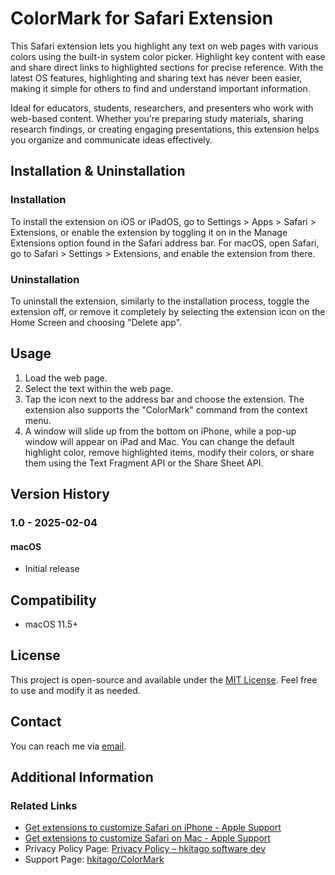 # ColorMark for Safari Extension

This Safari extension lets you highlight any text on web pages with various colors using the built-in system color picker. Highlight key content with ease and share direct links to highlighted sections for precise reference. With the latest OS features, highlighting and sharing text has never been easier, making it simple for others to find and understand important information.

Ideal for educators, students, researchers, and presenters who work with web-based content. Whether you’re preparing study materials, sharing research findings, or creating engaging presentations, this extension helps you organize and communicate ideas effectively.

## Installation & Uninstallation

### Installation

To install the extension on iOS or iPadOS, go to Settings > Apps > Safari > Extensions, or enable the extension by toggling it on in the Manage Extensions option found in the Safari address bar.
For macOS, open Safari, go to Safari > Settings > Extensions, and enable the extension from there.

### Uninstallation

To uninstall the extension, similarly to the installation process, toggle the extension off, or remove it completely by selecting the extension icon on the Home Screen and choosing "Delete app".

## Usage

1. Load the web page.
2. Select the text within the web page.
3. Tap the icon next to the address bar and choose the extension. The extension also supports the "ColorMark" command from the context menu.
4. A window will slide up from the bottom on iPhone, while a pop-up window will appear on iPad and Mac. You can change the default highlight color, remove highlighted items, modify their colors, or share them using the Text Fragment API or the Share Sheet API.

## Version History

### 1.0 - 2025-02-04

#### **macOS**

- Initial release

## Compatibility

- macOS 11.5+

## License

This project is open-source and available under the [MIT License](LICENSE). Feel free to use and modify it as needed.

## Contact

You can reach me via [email](mailto:hkitago@icloud.com?subject=Support%20for%20ColorMark).

## Additional Information

### Related Links

- [Get extensions to customize Safari on iPhone - Apple Support](https://support.apple.com/guide/iphone/iphab0432bf6/18.0/ios/18.0)
- [Get extensions to customize Safari on Mac - Apple Support](https://support.apple.com/guide/safari/get-extensions-sfri32508/mac)
- Privacy Policy Page: [Privacy Policy – hkitago software dev](https://hkitago.com/wpautoterms/privacy-policy/)
- Support Page: [hkitago/ColorMark](https://github.com/hkitago/ColorMark/)
